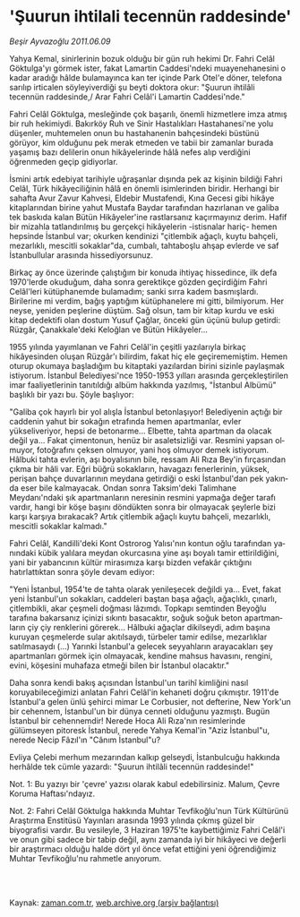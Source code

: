 # 'Şuurun ihtilali tecennün raddesinde'

*Beşir Ayvazoğlu 2011.06.09*

<td class="columnist-detail">
<p>Yahya Kemal, sinirlerinin bozuk olduğu bir gün ruh hekimi Dr. Fahri Celâl Göktulga'yı görmek ister, fakat Lamartin Caddesi'ndeki muayenehanesini o kadar aradığı hâlde bulamayınca kan ter içinde Park Otel'e döner, telefona sarılıp irticalen söyleyiverdiği şu beyti doktora okur: "Şuurun ihtilâli tecennün raddesinde,/ Arar Fahri Celâl'i Lamartin Caddesi'nde."</p>
<p>
<div id="haberMetinDiv">
<p>Fahri Celâl Göktulga, mesleğinde çok başarılı, önemli hizmetlere imza atmış bir ruh hekimiydi. Bakırköy Ruh ve Sinir Hastalıkları Hastahanesi'ne yolu düşenler, muhtemelen onun bu hastahanenin bahçesindeki büstünü görüyor, kim olduğunu pek merak etmeden ve tabii bir zamanlar burada yaşamış bazı delilerin onun hikâyelerinde hâlâ nefes alıp verdiğini öğrenmeden geçip gidiyorlar.
<p>İsmini artık edebiyat tarihiyle uğraşanlar dışında pek az kişinin bildiği Fahri Celâl, Türk hikâyeciliğinin hâlâ en önemli isimlerinden biridir. Herhangi bir sahafta Avur Zavur Kahvesi, Eldebir Mustafendi, Kına Gecesi gibi hikâye kitaplarından birine yahut Mustafa Baydar tarafından hazırlanan ve galiba tek baskıda kalan Bütün Hikâyeler'ine rastlarsanız kaçırmayınız derim. Hafif bir mizahla tatlandırılmış bu gerçekçi hikâyelerin -istisnalar hariç- hemen hepsinde İstanbul var; okurken kendinizi "çitlembik ağaçlı, kuytu bahçeli, mezarlıklı, mescitli sokaklar"da, cumbalı, tahtaboşlu ahşap evlerde ve saf İstanbullular arasında hissediyorsunuz.
<p>Birkaç ay önce üzerinde çalıştığım bir konuda ihtiyaç hissedince, ilk defa 1970'lerde okuduğum, daha sonra gerektikçe gözden geçirdiğim Fahri Celâl'leri kütüphanemde bulamadım; sanki sırra kadem basmışlardı. Birilerine mi verdim, bağış yaptığım kütüphanelere mi gitti, bilmiyorum. Her neyse, yeniden peşlerine düştüm. Sağ olsun, tam bir kitap kurdu ve eski kitap dedektifi olan dostum Yusuf Çağlar, önceki gün üçünü bulup getirdi: Rüzgâr, Çanakkale'deki Keloğlan ve Bütün Hikâyeler...
<p>1955 yılında yayımlanan ve Fahri Celâl'in çeşitli yazılarıyla birkaç hikâyesinden oluşan Rüzgâr'ı bilirdim, fakat hiç ele geçirememiştim. Hemen oturup okumaya başladığım bu kitaptaki yazılardan birini sizinle paylaşmak istiyorum. İstanbul Belediyesi'nce 1950-1953 yılları arasında gerçekleştirilen imar faaliyetlerinin tanıtıldığı albüm hakkında yazılmış, "İstanbul Albümü" başlıklı bir yazı bu. Şöyle başlıyor:
<p>"Galiba çok hayırlı bir yol alışla İstanbul betonlaşıyor! Belediyenin açtığı bir caddenin yahut bir sokağın etrafında hemen apartmanlar, evler yükseliveriyor, hepsi de betonar­me... Elbette, tahta apartman da olacak değil ya... Fakat çi­mentonun, henüz bir asaletsizliği var. Resmini yapsan ol­muyor, fotoğrafını çeksen olmuyor, yani hoş olmuyor demek istiyorum. Hâlbuki tahta evlerin, aşı boyalısının bile, ressam Ali Rıza Bey'in fırçasından çıkma bir hâli var. Eğri büğrü so­kakların, havagazı fenerlerinin, yüksek, perişan bahçe duvarlarının meydana getirdiği o eski İstanbul'dan pek yakın­da eser bile kalmayacak. Ondan sonra Taksim'deki Talimha­ne Meydanı'ndaki şık apartmanların neresinin resmini yap­mağa değer tarafı vardır, hangi bir köşe başını döndükten sonra bir olmayacak şeylerle bizi karşı karşıya bırakacak? Artık çitlembik ağaçlı kuytu bahçeli, mezarlıklı, mescitli so­kaklar kalmadı."
<p>Fahri Celâl, Kandilli'deki Kont Ostrorog Yalısı'nın kontun oğlu tarafından ya­nındaki kübik yalılara meydan okurcasına yine aşı boyalı ta­mir ettirildiğini, yani bir yabancının kültür mirasımıza karşı bizden vefakâr çıktığını hatırlattıktan sonra şöyle devam ediyor:
<p>"Yeni İstanbul, 1954'te de tahta olarak yenileşecek değil­di ya... Evet, fakat yeni İstanbul'un sokakları, caddeleri baş­tan başa ağaçlı, ağaçlıklı, çınarlı, çitlembikli, akar çeşmeli doğması lâzımdı. Topkapı semtinden Beyoğlu tarafına bakar­sanız içinizi sıkıntı basacaktır, soğuk soğuk beton apartman­ların çiy çiy renklerini görerek... Hâlbuki ağaçlar dikilseydi, adım başına kuruyan çeşmelerde sular akıtılsaydı, türbeler tamir edilse, mezarlıklar satılmasaydı (...) Yarınki İstanbul'a gelecek seyyahların arayacakları şey apartmanları görmek için olmayacak, kendine mahsus hava­sını, rengini, evini, köşesini muhafaza etmeği bilen bir İstan­bul olacaktır."
<p>Daha sonra kendi bakış açısından İstanbul'un tarihî kimliğini nasıl koruyabileceğimizi anlatan Fahri Celâl'in kehaneti doğru çıkmıştır. 1911'de İstanbul'a gelen ünlü şehirci mimar Le Corbusier, not defterine, New York'un bir cehennem, İstanbul'un bir dünya cenneti olduğunu yazmıştı. Bugün İstanbul bir cehennemdir! Nerede Hoca Ali Rıza'nın resimlerinde gülümseyen pitoresk İstanbul, nerede Yahya Kemal'in "Aziz İstanbul"u, nerede Necip Fâzıl'ın "Cânım İstanbul"u?
<p>Evliya Çelebi merhum mezarından kalkıp gelseydi, İstanbulcuğu hakkında herhâlde tek cümle yazardı: "Şuurun ihtilâli tecennün raddesinde!"
<p>Not. 1: Bu yazıyı bir 'çevre' yazısı olarak kabul edebilirsiniz. Malum, Çevre Koruma Haftası'ndayız.
<p>Not. 2: Fahri Celâl Göktulga hakkında Muhtar Tevfikoğlu'nun Türk Kültürünü Araştırma Enstitüsü Yayınları arasında 1993 yılında çıkmış güzel bir biyografisi vardır. Bu vesileyle, 3 Haziran 1975'te kaybettiğimiz Fahri Celâl'i ve onun gibi sadece bir tabip değil, aynı zamanda iyi bir hikâyeci ve değerli bir araştırmacı olduğu halde dört yıl önce vefat ettiğini yeni öğrendiğimiz Muhtar Tevfikoğlu'nu rahmetle anıyorum. </p></p></p></p></p></p></p></p></p></p></p></div>
</p>


<p><br>
		 </br></p></td>

Kaynak: [zaman.com.tr](http://zaman.com.tr/yazar.do?yazino=1144680), [web.archive.org (arşiv bağlantısı)](http://web.archive.org/web/20111213132919/http://zaman.com.tr/yazar.do?yazino=1144680)
